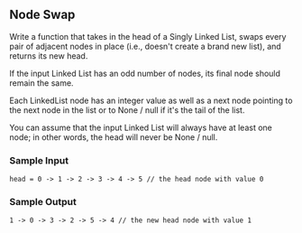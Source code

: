 
## Node Swap

Write a function that takes in the head of a Singly Linked List, swaps every
pair of adjacent nodes in place (i.e., doesn't create a brand new list), and
returns its new head.

If the input Linked List has an odd number of nodes, its final node should
remain the same.

Each LinkedList node has an integer value as well as
a next node pointing to the next node in the list or to
None / null if it's the tail of the list.

You can assume that the input Linked List will always have at least one node;
in other words, the head will never be None / null.

### Sample Input
```
head = 0 -> 1 -> 2 -> 3 -> 4 -> 5 // the head node with value 0
```

### Sample Output
```
1 -> 0 -> 3 -> 2 -> 5 -> 4 // the new head node with value 1
```
